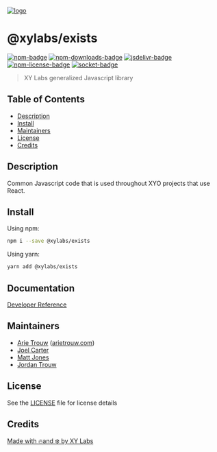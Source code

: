 [![logo][]](https://xylabs.com)

# @xylabs/exists

[![npm-badge][]][npm-link]
[![npm-downloads-badge][]][npm-link]
[![jsdelivr-badge][]][jsdelivr-link]
[![npm-license-badge][]](LICENSE)
[![socket-badge][]][socket-link]

> XY Labs generalized Javascript library 

## Table of Contents

-   [Description](#description)
-   [Install](#install)
-   [Maintainers](#maintainers)
-   [License](#license)
-   [Credits](#credits)

## Description

Common Javascript code that is used throughout XYO projects that use React.

## Install

Using npm:

```sh
npm i --save @xylabs/exists
```

Using yarn:

```sh
yarn add @xylabs/exists
```

## Documentation
[Developer Reference](https://xylabs.github.io/sdk-js)

## Maintainers

-   [Arie Trouw](https://github.com/arietrouw) ([arietrouw.com](https://arietrouw.com))
-   [Joel Carter](https://github.com/JoelBCarter)
-   [Matt Jones](https://github.com/jonesmac)
-   [Jordan Trouw](https://github.com/jordantrouw)

## License

See the [LICENSE](LICENSE) file for license details

## Credits

[Made with 🔥and ❄️ by XY Labs](https://xylabs.com)

[logo]: https://cdn.xy.company/img/brand/XYPersistentCompany_Logo_Icon_Colored.svg

[npm-badge]: https://img.shields.io/npm/v/@xylabs/exists.svg
[npm-link]: https://www.npmjs.com/package/@xylabs/exists

[npm-downloads-badge]: https://img.shields.io/npm/dw/@xylabs/exists
[npm-license-badge]: https://img.shields.io/npm/l/@xylabs/exists

[jsdelivr-badge]: https://data.jsdelivr.com/v1/package/npm/@xylabs/exists/badge
[jsdelivr-link]: https://www.jsdelivr.com/package/npm/@xylabs/exists

[socket-badge]: https://socket.dev/api/badge/npm/package/@xylabs/exists
[socket-link]: https://socket.dev/npm/package/@xylabs/exists